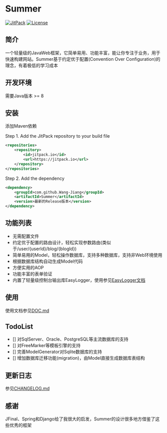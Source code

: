 # Summer

[![JitPack](https://jitpack.io/v/Wang-Jiang/Summer.svg)](https://jitpack.io/#Wang-Jiang/Summer)
[![License](https://img.shields.io/badge/license-MIT-blue.svg)](http://www.opensource.org/licenses/mit-license.php)

## 简介
一个轻量级的JavaWeb框架，它简单易用、功能丰富，能让你专注于业务，用于快速构建网站。Summer基于约定优于配置(Convention Over Configuration)的理念，有着极低的学习成本

## 开发环境
需要Java版本 >= 8

## 安装
添加Maven依赖

Step 1. Add the JitPack repository to your build file
```xml
<repositories>
    <repository>
        <id>jitpack.io</id>
        <url>https://jitpack.io</url>
    </repository>
</repositories>
```
Step 2. Add the dependency
```xml
<dependency>
    <groupId>com.github.Wang-Jiang</groupId>
    <artifactId>Summer</artifactId>
    <version>最新的Release版本</version>
</dependency>
```

## 功能列表
* 无需配置文件
* 约定优于配置的路由设计，轻松实现参数路由(类似于/user/{userId}/blog/{blogId})
* 简单易用的Model，轻松操作数据库，支持多种数据库，支持非Web环境使用
* 根据数据库结构自动生成Model代码
* 方便实用的AOP
* 功能丰富的表单验证
* 内置了轻量级控制台输出库EasyLogger，使用参见[EasyLogger文档](https://github.com/Wang-Jiang/EasyLogger)

## 使用
使用文档参见[DOC.md](DOC.md)

## TodoList
* [] 对SqlServer、Oracle、PostgreSQL等主流数据库的支持
* [] 对FreeMarker等模板引擎的支持
* [] 完善ModelGenerator对Sqlite数据库的支持
* [] 增加数据库迁移功能(migration)，由Model直接生成数据库表结构

## 更新日志
参见[CHANGELOG.md](CHANGELOG.md)

## 感谢
JFinal、Spring和Django给了我很大的启发，Summer的设计很多地方借鉴了这些优秀的框架